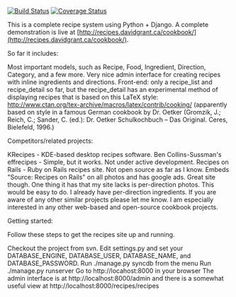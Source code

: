 [![Build Status](https://travis-ci.org/dgrant/django_recipes.png)](https://travis-ci.org/dgrant/django_recipes) [![Coverage Status](https://coveralls.io/repos/dgrant/django_recipes/badge.png)](https://coveralls.io/r/dgrant/django_recipes)

This is a complete recipe system using Python + Django. A complete demonstration is live at [http://recipes.davidgrant.ca/cookbook/](http://recipes.davidgrant.ca/cookbook/).

So far it includes:

Most important models, such as Recipe, Food, Ingredient, Direction, Category, and a few more.
Very nice admin interface for creating recipes with inline ingredients and directions.
Front-end: only a recipe_list and recipe_detail so far, but the recipe_detail has an experimental method of displaying recipes that is based on this LaTeX style: http://www.ctan.org/tex-archive/macros/latex/contrib/cooking/ (apparently based on style in a famous German cookbook by Dr. Oetker (Gromzik, J.; Reich, C.; Sander, C. (ed.): Dr. Oetker Schulkochbuch – Das Original. Ceres, Bielefeld, 1996.)

Competitors/related projects:

KRecipes - KDE-based desktop recipes software.
Ben Collins-Sussman's effrecipes - Simple, but it works. Not under active development.
Recipes on Rails - Ruby on Rails recipes site. Not open source as far as I know. Embeds "Source: Recipes on Rails" on all photos and has google ads. Great site though. One thing it has that my site lacks is per-direction photos. This would be easy to do. I already have per-direction ingredients.
If you are aware of any other similar projects please let me know. I am especially interested in any other web-based and open-source cookbook projects.

Getting started:

Follow these steps to get the recipes site up and running.

Checkout the project from svn.
Edit settings.py and set your DATABASE_ENGINE, DATABASE_USER, DATABASE_NAME, and DATABASE_PASSWORD.
Run ./manage.py syncdb from the menu
Run ./manage.py runserver
Go to http://locahost:8000 in your browser
The admin interface is at http://localhost:8000/admin and there is a somewhat useful view at http://localhost:8000/recipes/recipes
